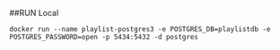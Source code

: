 ##RUN Local 
```
docker run --name playlist-postgres3 -e POSTGRES_DB=playlistdb -e POSTGRES_PASSWORD=open -p 5434:5432 -d postgres
```
